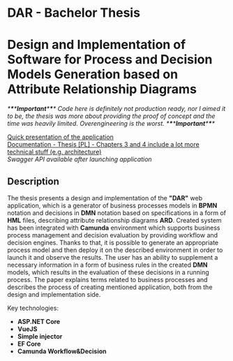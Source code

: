 # DAR - Bachelor Thesis 
# Design and Implementation of Software for Process and Decision Models Generation based on Attribute Relationship Diagrams
*\***\***\****Important***\***\***\** *Code here is definitely not production ready, nor I aimed it to be, the thesis was more about providing the proof of concept and the time was heavily limited. Overengineering is the worst.* *\***\***\****Important***\***\***\**

[Quick presentation of the application](https://youtu.be/P9SBUGK77WY)   
[Documentation - Thesis [PL] - Chapters 3 and 4 include a lot more technical stuff (e.g. architecture)](https://github.com/KarolGrzesiak/DAR/blob/master/Doc/grzesiak.pdf)  
*Swagger API available after launching application* 

## Description
The thesis presents a design and implementation of the **"DAR"** web application, which is a generator of business processes models in **BPMN** notation and decisions in **DMN** notation based on specifications in a form of **HML** files, describing attribute relationship diagrams **ARD**. Created system has been integrated with **Camunda** environment which supports business process management and decision evaluation by providing workflow and decision engines. Thanks to that, it is possible to generate an appropriate process model and then deploy it on the described environment in order to launch it and observe the results. The user has an ability to supplement a necessary information in a form of business rules in the created **DMN** models, which results in the evaluation of these decisions in a running process. The paper explains terms related to business processes and describes the process of creating mentioned application, both from the design and implementation side.

Key technologies:
- **ASP.NET Core** 
- **VueJS** 
- **Simple injector** 
- **EF Core** 
- **Camunda Workflow&Decision**
